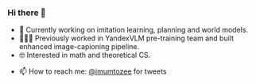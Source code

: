### Hi there 👋

<!--
**mumtozee/mumtozee** is a ✨ _special_ ✨ repository because its `README.md` (this file) appears on your GitHub profile.

Here are some ideas to get you started: -->

- 🤖 Currently working on imitation learning, planning and world models.
- 👨🏿‍💻 Previously worked in YandexVLM pre-training team and built enhanced image-capioning pipeline.
- 🤓 Interested in math and theoretical CS.
<!-- - 👯 I’m looking to collaborate on ...
- 🤔 I’m looking for help with ...
- 💬 Ask me about ... -->
- 📫 How to reach me: <a href="https://twitter.com/imumtozee">@imumtozee</a> for tweets
<!-- - 😄 Pronouns: ...
- ⚡ Fun fact: ... -->
